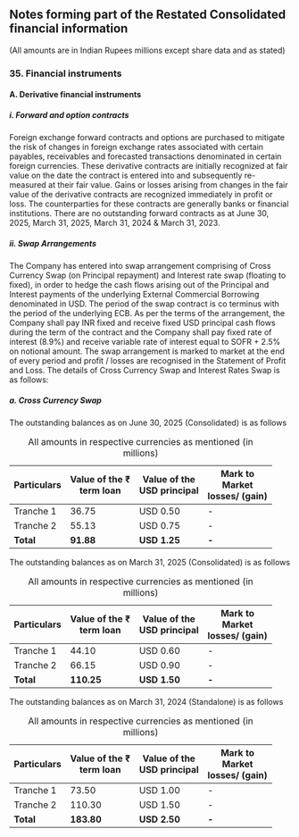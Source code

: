 ## Notes forming part of the Restated Consolidated financial information

(All amounts are in Indian Rupees millions except share data and as stated)

### 35. Financial instruments

#### A. Derivative financial instruments

##### i. Forward and option contracts

Foreign exchange forward contracts and options are purchased to mitigate the risk of changes in foreign exchange rates associated with certain payables, receivables and forecasted transactions denominated in certain foreign currencies. These derivative contracts are initially recognized at fair value on the date the contract is entered into and subsequently re-measured at their fair value. Gains or losses arising from changes in the fair value of the derivative contracts are recognized immediately in profit or loss. The counterparties for these contracts are generally banks or financial institutions. There are no outstanding forward contracts as at June 30, 2025, March 31, 2025, March 31, 2024 & March 31, 2023.

##### ii. Swap Arrangements

The Company has entered into swap arrangement comprising of Cross Currency Swap (on Principal repayment) and Interest rate swap (floating to fixed), in order to hedge the cash flows arising out of the Principal and Interest payments of the underlying External Commercial Borrowing denominated in USD. The period of the swap contract is co terminus with the period of the underlying ECB. As per the terms of the arrangement, the Company shall pay INR fixed and receive fixed USD principal cash flows during the term of the contract and the Company shall pay fixed rate of interest (8.9%) and receive variable rate of interest equal to SOFR + 2.5% on notional amount. The swap arrangement is marked to market at the end of every period and profit / losses are recognised in the Statement of Profit and Loss. The details of Cross Currency Swap and Interest Rates Swap is as follows:

##### a. Cross Currency Swap

The outstanding balances as on June 30, 2025 (Consolidated) is as follows

<table><caption>All amounts in respective currencies as mentioned (in millions)</caption><thead><tr><th>Particulars</th><th>Value of the ₹<br>term loan</th><th>Value of the<br>USD principal</th><th>Mark to<br>Market<br>losses/ (gain)</th></tr></thead><tbody><tr><td>Tranche 1</td><td>36.75</td><td>USD 0.50</td><td>-</td></tr><tr><td>Tranche 2</td><td>55.13</td><td>USD 0.75</td><td>-</td></tr><tr><td><strong>Total</strong></td><td><strong>91.88</strong></td><td><strong>USD 1.25</strong></td><td><strong>-</strong></td></tr></tbody></table>

The outstanding balances as on March 31, 2025 (Consolidated) is as follows

<table><caption>All amounts in respective currencies as mentioned (in millions)</caption><thead><tr><th>Particulars</th><th>Value of the ₹<br>term loan</th><th>Value of the<br>USD principal</th><th>Mark to<br>Market<br>losses/ (gain)</th></tr></thead><tbody><tr><td>Tranche 1</td><td>44.10</td><td>USD 0.60</td><td>-</td></tr><tr><td>Tranche 2</td><td>66.15</td><td>USD 0.90</td><td>-</td></tr><tr><td><strong>Total</strong></td><td><strong>110.25</strong></td><td><strong>USD 1.50</strong></td><td><strong>-</strong></td></tr></tbody></table>

The outstanding balances as on March 31, 2024 (Standalone) is as follows

<table><caption>All amounts in respective currencies as mentioned (in millions)</caption><thead><tr><th>Particulars</th><th>Value of the ₹<br>term loan</th><th>Value of the<br>USD principal</th><th>Mark to<br>Market<br>losses/ (gain)</th></tr></thead><tbody><tr><td>Tranche 1</td><td>73.50</td><td>USD 1.00</td><td>-</td></tr><tr><td>Tranche 2</td><td>110.30</td><td>USD 1.50</td><td>-</td></tr><tr><td><strong>Total</strong></td><td><strong>183.80</strong></td><td><strong>USD 2.50</strong></td><td><strong>-</strong></td></tr></tbody></table>